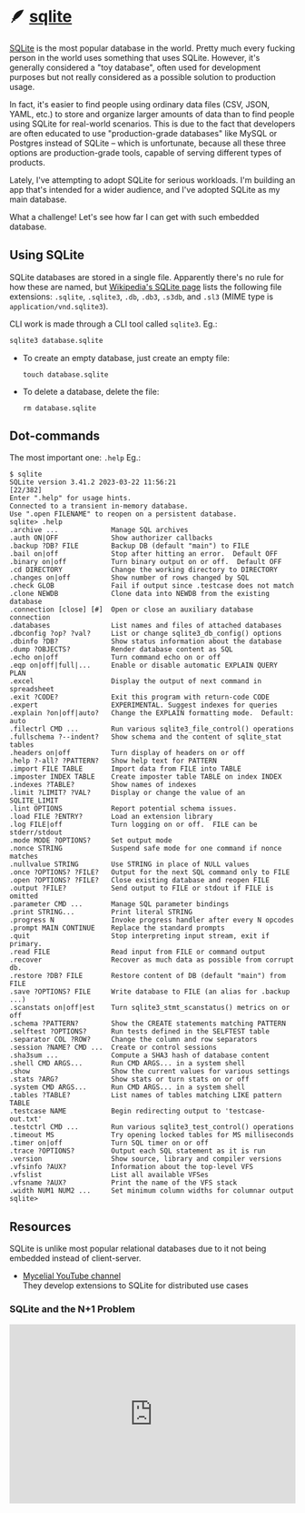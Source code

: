 # 🪶 [sqlite](https://www.sqlite.org)

[SQLite](https://www.sqlite.org/) is the most popular database in the world. Pretty much every fucking person in the world uses something that uses SQLite. However, it's generally considered a "toy database", often used for development purposes but not really considered as a possible solution to production usage.

In fact, it's easier to find people using ordinary data files (CSV, JSON, YAML, etc.) to store and organize larger amounts of data than to find people using SQLite for real-world scenarios. This is due to the fact that developers are often educated to use "production-grade databases" like MySQL or Postgres instead of SQLite – which is unfortunate, because all these three options are production-grade tools, capable of serving different types of products.

Lately, I've attempting to adopt SQLite for serious workloads. I'm building an app that's intended for a wider audience, and I've adopted SQLite as my main database.

What a challenge! Let's see how far I can get with such embedded database.

## Using SQLite

SQLite databases are stored in a single file. Apparently there's no rule for how these are named, but [Wikipedia's SQLite page](https://en.wikipedia.org/wiki/SQLite) lists the following file extensions: `.sqlite`, `.sqlite3`, `.db`, `.db3`, `.s3db`, and `.sl3` (MIME type is `application/vnd.sqlite3`).

CLI work is made through a CLI tool called `sqlite3`. Eg.:

```sh
sqlite3 database.sqlite
```

- To create an empty database, just create an empty file:
  ```
  touch database.sqlite
  ```
- To delete a database, delete the file:
  ```
  rm database.sqlite
  ```

## Dot-commands

The most important one: `.help` Eg.:

```
$ sqlite
SQLite version 3.41.2 2023-03-22 11:56:21                                                                                                                               [22/382]
Enter ".help" for usage hints.
Connected to a transient in-memory database.
Use ".open FILENAME" to reopen on a persistent database.
sqlite> .help
.archive ...             Manage SQL archives
.auth ON|OFF             Show authorizer callbacks
.backup ?DB? FILE        Backup DB (default "main") to FILE
.bail on|off             Stop after hitting an error.  Default OFF
.binary on|off           Turn binary output on or off.  Default OFF
.cd DIRECTORY            Change the working directory to DIRECTORY
.changes on|off          Show number of rows changed by SQL
.check GLOB              Fail if output since .testcase does not match
.clone NEWDB             Clone data into NEWDB from the existing database
.connection [close] [#]  Open or close an auxiliary database connection
.databases               List names and files of attached databases
.dbconfig ?op? ?val?     List or change sqlite3_db_config() options
.dbinfo ?DB?             Show status information about the database
.dump ?OBJECTS?          Render database content as SQL
.echo on|off             Turn command echo on or off
.eqp on|off|full|...     Enable or disable automatic EXPLAIN QUERY PLAN
.excel                   Display the output of next command in spreadsheet
.exit ?CODE?             Exit this program with return-code CODE
.expert                  EXPERIMENTAL. Suggest indexes for queries
.explain ?on|off|auto?   Change the EXPLAIN formatting mode.  Default: auto
.filectrl CMD ...        Run various sqlite3_file_control() operations
.fullschema ?--indent?   Show schema and the content of sqlite_stat tables
.headers on|off          Turn display of headers on or off
.help ?-all? ?PATTERN?   Show help text for PATTERN
.import FILE TABLE       Import data from FILE into TABLE
.imposter INDEX TABLE    Create imposter table TABLE on index INDEX
.indexes ?TABLE?         Show names of indexes
.limit ?LIMIT? ?VAL?     Display or change the value of an SQLITE_LIMIT
.lint OPTIONS            Report potential schema issues.
.load FILE ?ENTRY?       Load an extension library
.log FILE|off            Turn logging on or off.  FILE can be stderr/stdout
.mode MODE ?OPTIONS?     Set output mode
.nonce STRING            Suspend safe mode for one command if nonce matches
.nullvalue STRING        Use STRING in place of NULL values
.once ?OPTIONS? ?FILE?   Output for the next SQL command only to FILE
.open ?OPTIONS? ?FILE?   Close existing database and reopen FILE
.output ?FILE?           Send output to FILE or stdout if FILE is omitted
.parameter CMD ...       Manage SQL parameter bindings
.print STRING...         Print literal STRING
.progress N              Invoke progress handler after every N opcodes
.prompt MAIN CONTINUE    Replace the standard prompts
.quit                    Stop interpreting input stream, exit if primary.
.read FILE               Read input from FILE or command output
.recover                 Recover as much data as possible from corrupt db.
.restore ?DB? FILE       Restore content of DB (default "main") from FILE
.save ?OPTIONS? FILE     Write database to FILE (an alias for .backup ...)
.scanstats on|off|est    Turn sqlite3_stmt_scanstatus() metrics on or off
.schema ?PATTERN?        Show the CREATE statements matching PATTERN
.selftest ?OPTIONS?      Run tests defined in the SELFTEST table
.separator COL ?ROW?     Change the column and row separators
.session ?NAME? CMD ...  Create or control sessions
.sha3sum ...             Compute a SHA3 hash of database content
.shell CMD ARGS...       Run CMD ARGS... in a system shell
.show                    Show the current values for various settings
.stats ?ARG?             Show stats or turn stats on or off
.system CMD ARGS...      Run CMD ARGS... in a system shell
.tables ?TABLE?          List names of tables matching LIKE pattern TABLE
.testcase NAME           Begin redirecting output to 'testcase-out.txt'
.testctrl CMD ...        Run various sqlite3_test_control() operations
.timeout MS              Try opening locked tables for MS milliseconds
.timer on|off            Turn SQL timer on or off
.trace ?OPTIONS?         Output each SQL statement as it is run
.version                 Show source, library and compiler versions
.vfsinfo ?AUX?           Information about the top-level VFS
.vfslist                 List all available VFSes
.vfsname ?AUX?           Print the name of the VFS stack
.width NUM1 NUM2 ...     Set minimum column widths for columnar output
sqlite>
```

## Resources

SQLite is unlike most popular relational databases due to it not being embedded instead of client-server.

- [Mycelial YouTube channel](https://www.youtube.com/channel/UCgmu4SU8x0K_Uodq7sPATmw)  
  They develop extensions to SQLite for distributed use cases

### SQLite and the N+1 Problem

<p style="text-align:center">
  <iframe src="https://www.youtube.com/embed/qPfAQY_RahA" title="YouTube video player" frameborder="0" allow="accelerometer; autoplay; clipboard-write; encrypted-media; gyroscope; picture-in-picture; web-share" allowfullscreen  style="max-width:560px;height:315px;width:100%"></iframe>
</p>
